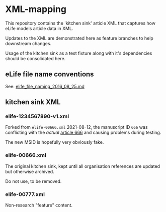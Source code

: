 # XML-mapping

This repository contains the 'kitchen sink' article XML that captures how eLife models article data in XML.

Updates to the XML are demonstrated here as feature branches to help downstream changes.

Usage of the kitchen sink as a test fixture along with it's dependencies should be consolidated here.

## eLife file name conventions

See: [elife_file_naming_2016_08_25.md](./elife_file_naming_2016_08_25.md)

## kitchen sink XML

### elife-1234567890-v1.xml

Forked from `elife-00666.xml` 2021-08-12, the manuscript ID `666` was conflicting with the *actual* 
[article 666](https://elifesciences.org/articles/00666) and causing problems during testing.

The new MSID is hopefully very obviously fake.

### elife-00666.xml

The original kitchen sink, kept until all organisation references are updated but otherwise archived.

Do not use, to be removed.

### elife-00777.xml

Non-research "feature" content.
